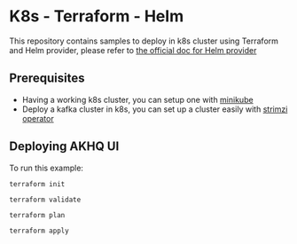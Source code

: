 # K8s - Terraform - Helm

This repository contains samples to deploy in k8s cluster using Terraform and Helm provider, please refer to [the official doc for Helm provider](https://registry.terraform.io/providers/hashicorp/helm/latest/docs)

## Prerequisites
* Having a working k8s cluster, you can setup one with [minikube](https://minikube.sigs.k8s.io/docs/)
* Deploy a kafka cluster in k8s, you can set up a cluster easily with [strimzi operator](https://strimzi.io/quickstarts/)

## Deploying AKHQ UI

To run this example:
```shell
terraform init
```
```shell
terraform validate
```
```shell
terraform plan
```
```shell
terraform apply
```